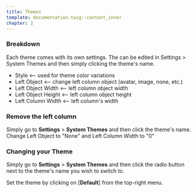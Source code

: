 ```yaml
---
title: Themes
template: documentation.twig::content_inner
chapter: 2
---
```

### Breakdown
Each theme comes with its own settings. The can be edited in Settings > System Themes and then simply clicking the theme's name.

* Style     <-- used for theme color variations
* Left Object    <-- change left column object (avatar, image, none, etc.)
* Left Object Width    <-- left column object width
* Left Object Height    <-- left column object height
* Left Column Width    <-- left column's width

### Remove the left column
Simply go to **Settings** > **System Themes** and then click the theme's name.
Change Left Object to "None" and Left Column Width to "0"

### Changing your Theme
Simply go to **Settings** > **System Themes** and then click the radio button next to the theme's name you wish to switch to.

Set the theme by clicking on [**Default**] from the top-right menu.
